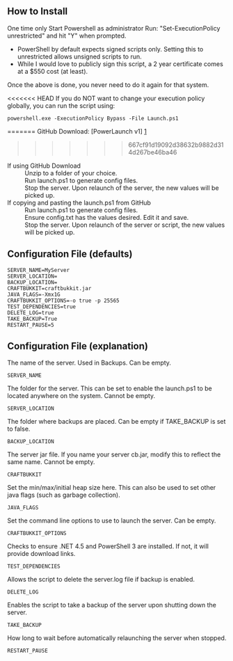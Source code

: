 How to Install
--------------
One time only
Start Powershell as administrator
Run: "Set-ExecutionPolicy unrestricted" and hit "Y" when prompted.
* PowerShell by default expects signed scripts only.  Setting this to unrestricted allows unsigned scripts to run.
* While I would love to publicly sign this script, a 2 year certificate comes at a $550 cost (at least).  

Once the above is done, you never need to do it again for that system.

<<<<<<< HEAD
If you do NOT want to change your execution policy globally, you can run the script using:

    powershell.exe -ExecutionPolicy Bypass -File Launch.ps1
=======
GitHub Download: [PowerLaunch v1] [1]
>>>>>>> 667cf91d19092d38632b9882d314d267be46ba46

<dl>
  <dt>If using GitHub Download</dt>
  <dd>Unzip to a folder of your choice.</dd>
  <dd>Run launch.ps1 to generate config files.</dd>
  <dd>Stop the server.  Upon relaunch of the server, the new values will be picked up.</dd>
  <dd></dd>
  <dt>If copying and pasting the launch.ps1 from GitHub</dt>
  <dd>Run launch.ps1 to generate config files.</dd>
  <dd>Ensure config.txt has the values desired.  Edit it and save.</dd>
  <dd>Stop the server.  Upon relaunch of the server or script, the new values will be picked up.</dd>
</dl>

  [1]: https://github.com/TnTBass/PowerLaunch/releases/download/v1.0/PowerLaunch.zip        "PowerLaunch v1"

Configuration File (defaults)
------------------
    SERVER_NAME=MyServer  
    SERVER_LOCATION=  
    BACKUP_LOCATION=  
    CRAFTBUKKIT=craftbukkit.jar  
    JAVA_FLAGS=-Xmx1G  
    CRAFTBUKKIT_OPTIONS=-o true -p 25565  
    TEST_DEPENDENCIES=true  
    DELETE_LOG=true  
    TAKE_BACKUP=True  
    RESTART_PAUSE=5  

Configuration File (explanation)
--------------------------------
The name of the server.  Used in Backups.  Can be empty. 
 
    SERVER_NAME
    
The folder for the server.  This can be set to enable the launch.ps1 to be located anywhere on the system.  Cannot be empty.  

    SERVER_LOCATION
    
The folder where backups are placed.  Can be empty if TAKE_BACKUP is set to false.  

    BACKUP_LOCATION
    
The server jar file.  If you name your server cb.jar, modify this to reflect the same name.  Cannot be empty.  

    CRAFTBUKKIT

Set the min/max/initial heap size here. This can also be used to set other java flags (such as garbage collection).  

    JAVA_FLAGS

Set the command line options to use to launch the server.  Can be empty.  

    CRAFTBUKKIT_OPTIONS
    
Checks to ensure .NET 4.5 and PowerShell 3 are installed.  If not, it will provide download links.  

    TEST_DEPENDENCIES

Allows the script to delete the server.log file if backup is enabled.  

    DELETE_LOG

Enables the script to take a backup of the server upon shutting down the server.  

    TAKE_BACKUP

How long to wait before automatically relaunching the server when stopped.  

    RESTART_PAUSE
